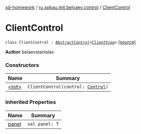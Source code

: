 [sd-homework](../../index.md) / [ru.spbau.mit.belyaev.control](../index.md) / [ClientControl](.)

# ClientControl

`class ClientControl : `[`AbstractControl`](../-abstract-control/index.md)`<`[`ClientView`](../../ru.spbau.mit.belyaev.view/-client-view/index.md)`>` [(source)](https://github.com/StasBel/sd-homework/blob/gRPC/src/main/kotlin/ru/spbau/mit/belyaev/control/ClientControl.kt#L12)

**Author**
belaevstanislav

### Constructors

| Name | Summary |
|---|---|
| [&lt;init&gt;](-init-.md) | `ClientControl(control: `[`Control`](../-control/index.md)`)` |

### Inherited Properties

| Name | Summary |
|---|---|
| [panel](../-abstract-control/panel.md) | `val panel: T` |
